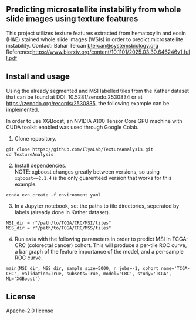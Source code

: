 ## Predicting microsatellite instability from whole slide images using texture features
This project utilizes texture features extracted from hematoxylin and eosin (H&E) stained whole slide images (WSIs) in order to predict microsatellite instability. 
Contact: Bahar Tercan btercan@systemsbiology.org  
Reference:https://www.biorxiv.org/content/10.1101/2025.03.30.646246v1.full.pdf

## Install and usage
Using the already segmented and MSI labelled tiles from the Kather dataset that can be found at DOI: 10.5281/zenodo.2530834 or at https://zenodo.org/records/2530835, the following example can be implemented.  

In order to use XGBoost, an NVIDIA A100 Tensor Core GPU machine with CUDA toolkit enabled was used through Google Colab.

1. Clone repository.
```
git clone https://github.com/IlyaLab/TextureAnalysis.git 
cd TextureAnalysis
```

2. Install dependencies.  
   NOTE: xgboost changes greatly between versions, so using `xgboost==2.1.4` is the only guarenteed version that works for this example.
```
conda evn create -f environment.yaml
```

3. In a Jupyter notebook, set the paths to tile directories, seperated by labels (already done in Kather dataset).
```
MSI_dir = r"/path/to/TCGA/CRC/MSI/tiles"
MSS_dir = r"/path/to/TCGA/CRC/MSS/tiles"
```

4. Run `main` with the following parameters in order to predict MSI in TCGA-CRC (colorectal cancer) cohort. This will produce a per-tile ROC curve, a bar graph of the feature importance of the model, and a per-sample ROC curve.
```
main(MSI_dir, MSS_dir, sample_size=5000, n_jobs=-1, cohort_name='TCGA-CRC', validation=True, subsets=True, model='CRC', study='TCGA', ML='XGBoost')
```


## License
Apache-2.0 license








